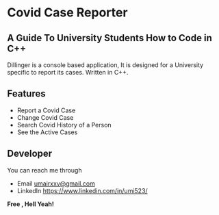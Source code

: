 # Covid Case Reporter
## A Guide To University Students How to Code in C++

Dillinger is a console based application, It is designed for a University specific to report its cases.
Written in C++.

## Features

- Report a Covid Case
- Change Covid Case
- Search Covid History of a Person
- See the Active Cases

## Developer
You can reach me through
- Email umairxxv@gmail.com
- LinkedIn https://www.linkedin.com/in/umi523/

**Free , Hell Yeah!**
